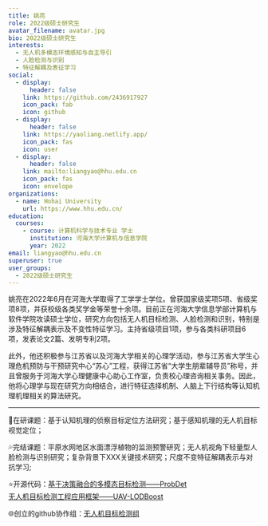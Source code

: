 ```yaml
---
title: 姚亮
role: 2022级硕士研究生
avatar_filename: avatar.jpg
bio: 2022级硕士研究生
interests:
  - 无人机多模态环境感知与自主导引
  - 人脸检测与识别
  - 特征解耦及表征学习
social:
  - display:
      header: false
    link: https://github.com/2436917927
    icon_pack: fab
    icon: github
  - display:
      header: false
    link: https://yaoliang.netlify.app/
    icon_pack: fas
    icon: user
  - display:
      header: false
    link: mailto:liangyao@hhu.edu.cn
    icon_pack: fas
    icon: envelope
organizations:
  - name: Hohai University
    url: https://www.hhu.edu.cn/
education:
  courses:
    - course: 计算机科学与技术专业 学士
      institution: 河海大学计算机与信息学院
      year: 2022
email: liangyao@hhu.edu.cn
superuser: true
user_groups:
  - 2022级硕士研究生
---
```

姚亮在2022年6月在河海大学取得了工学学士学位。曾获国家级奖项5项、省级奖项8项，并获校级各类奖学金等荣誉十余项。目前正在河海大学信息学部计算机与软件学院攻读硕士学位，研究方向包括无人机目标检测、人脸检测和识别，特别是涉及特征解耦表示及不变性特征学习。主持省级项目1项，参与各类科研项目6项，发表论文2篇、发明专利2项。

此外，他还积极参与江苏省以及河海大学相关的心理学活动，参与江苏省大学生心理危机预防与干预研究中心“苏心”工程，获得江苏省“大学生朋辈辅导员”称号，并且曾服务于河海大学心理健康中心助心工作室，负责校心理咨询相关事务。因此，他将心理学与现在研究方向相结合，进行特征选择机制、人脑上下行结构等认知机理机理相关的算法研究。

- - -

💨在研课题：基于认知机理的侦察目标定位方法研究；基于感知机理的无人机目标视觉定位；

💦完结课题：平原水网地区水面漂浮植物的监测预警研究；无人机视角下轻量型人脸检测与识别研究；复杂背景下XXX关键技术研究；尺度不变特征解耦表示与对抗学习;

⭐开源代码：[基于决策融合的多模态目标检测——ProbDet](https://github.com/2436917927/ProbDet) 
<br/>
[无人机目标检测工程应用框架——UAV-LODBoost](https://github.com/2436917927/UAV-LODBoost)
<br/>

🌐创立的github协作组：[无人机目标检测组](https://github.com/UAVDetectionGroup)
